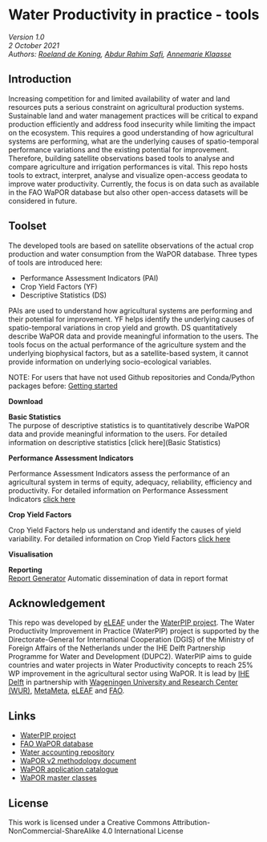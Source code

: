# Water Productivity in practice - tools  
_Version 1.0_  
_2 October 2021_   
_Authors: [Roeland de Koning](Roeland.de.Koning@eleaf.com), [Abdur Rahim Safi](Abdur.Rahim@eleaf.com), [Annemarie Klaasse](annemarie.klaasse@eleaf.com)_

## Introduction  

Increasing competition for and limited availability of water and land resources puts a serious constraint on agricultural production systems. Sustainable land and water management practices will be critical to expand production efficiently and address food insecurity while limiting the impact on the ecosystem. This requires a good understanding of how agricultural systems are performing, what are the underlying causes of spatio-temporal performance variations and the existing potential for improvement. Therefore, building satellite observations based tools to analyse and compare agriculture and irrigation performances is vital. This repo hosts tools to extract, interpret, analyse and visualize open-access geodata to improve water productivity. Currently, the focus is on data such as available in the FAO WaPOR database but also other open-access datasets will be considered in future.

## Toolset 

The developed tools are based on satellite observations of the actual crop production and water consumption from the WaPOR database. Three types of tools are introduced here: 
- Performance Assessment Indicators (PAI)
- Crop Yield Factors (YF)
- Descriptive Statistics (DS) 

PAIs are used to understand how agricultural systems are performing and their potential for improvement. YF helps identify the underlying causes of spatio-temporal variations in crop yield and growth. DS quantitatively describe WaPOR data and provide meaningful information to the users. The tools focus on the actual performance of the agriculture system and the underlying biophysical factors, but as a satellite-based system, it cannot provide information on underlying socio-ecological variables. 

NOTE: For users that have not used Github repositories and Conda/Python packages before: [Getting started](GettingStarted)  


**Download**  

**Basic Statistics**  
The purpose of descriptive statistics is to quantitatively describe WaPOR data and provide meaningful information to the users. For detailed information on descriptive statistics [click here](Basic Statistics)

**Performance Assessment Indicators**  

Performance Assessment Indicators assess the performance of an agricultural system in terms of equity, adequacy, reliability, efficiency and productivity. For detailed information on Performance Assessment Indicators [click here](Performance-Assessment-Indicators)

**Crop Yield Factors**

Crop Yield Factors help us understand and identify the causes of yield variability. For detailed information on Crop Yield Factors [click here](Crop-Yield-Factors)

**Visualisation**  

**Reporting**  
[Report Generator](ReportGenerator) Automatic dissemination of data in report format

## Acknowledgement  
This repo was developed by [eLEAF](https://www.eleaf.com) under the [WaterPIP project](https://waterpip.un-ihe.org/welcome-waterpip). The Water Productivity Improvement in Practice (WaterPIP) project is supported by the Directorate-General for International Cooperation (DGIS) of the Ministry of Foreign Affairs of the Netherlands under the IHE Delft Partnership Programme for Water and Development (DUPC2). WaterPIP aims to guide countries and water projects in Water Productivity concepts to reach 25% WP improvement in the agricultural sector using WaPOR. It is lead by [IHE Delft](https://www.un-ihe.org/) in partnership with [Wageningen University and Research Center (WUR)](https://www.wur.nl/), [MetaMeta](https://metameta.nl), [eLEAF](https://www.eleaf.com) and [FAO](https://www.fao.org).

## Links  
- [WaterPIP project](https://waterpip.un-ihe.org/welcome-waterpip)
- [FAO WaPOR database](https://wapor.apps.fao.org/home/WAPOR_2/1)
- [Water accounting repository](https://github.com/wateraccounting/WAPORWP)
- [WaPOR v2 methodology document](http://www.fao.org/3/ca9894en/CA9894EN.pdf)
- [WaPOR application catalogue](http://www.fao.org/in-action/remote-sensing-for-water-productivity/use-casesresources/en/)
- [WaPOR master classes](https://thewaterchannel.tv/videos/june-10-2020-monitoring-water-productivity-using-wapor-part-1/)

## License  
This work is licensed under a Creative Commons Attribution-NonCommercial-ShareAlike 4.0 International License
